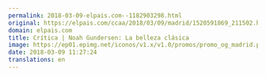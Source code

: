 ```yaml
---
permalink: 2018-03-09-elpais.com--1182903298.html
original: https://elpais.com/ccaa/2018/03/09/madrid/1520591869_211502.html#?ref=rss&format=simple&link=link
domain: elpais.com
title: Crítica | Noah Gundersen: La belleza clásica
image: https://ep01.epimg.net/iconos/v1.x/v1.0/promos/promo_og_madrid.png
date: 2018-03-09 11:27:24
translations: en
---
```


